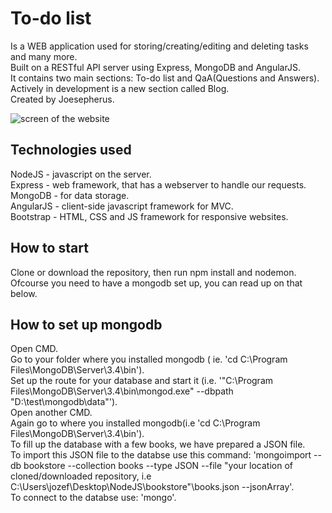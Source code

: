 # To-do list
Is a WEB application used for storing/creating/editing and deleting tasks and many more.  
Built on a RESTful API server using Express, MongoDB and AngularJS.  
It contains two main sections: To-do list and QaA(Questions and Answers).  
Actively in development is a new section called Blog.  
Created by Joesepherus.  

![screen of the website](https://raw.githubusercontent.com/Joesepherus/To-do-list/master/client/css/img/toDoList-v1.1-24-8-2017.png)

## Technologies used ##  

NodeJS - javascript on the server.  
Express - web framework, that has a webserver to handle our requests.  
MongoDB - for data storage.  
AngularJS - client-side javascript framework for MVC.  
Bootstrap - HTML, CSS and JS framework for responsive websites.

## How to start ##

Clone or download the repository, then run npm install and nodemon. Ofcourse you need to have a mongodb set up, you can read up on that below.

## How to set up mongodb ##

Open CMD.  
Go to your folder where you installed mongodb ( ie. 'cd C:\Program Files\MongoDB\Server\3.4\bin').  
Set up the route for your database and start it (i.e. '"C:\Program Files\MongoDB\Server\3.4\bin\mongod.exe" --dbpath "D:\test\mongodb\data"').  
Open another CMD.  
Again go to where you installed mongodb(i.e 'cd C:\Program Files\MongoDB\Server\3.4\bin').  
To fill up the database with a few books, we have prepared a JSON file.  
To import this JSON file to the databse use this command: 'mongoimport --db bookstore --collection books --type JSON --file "your location of cloned/downloaded repository, i.e C:\Users\jozef\Desktop\NodeJS\bookstore"\books.json --jsonArray'.  
To connect to the databse use: 'mongo'.